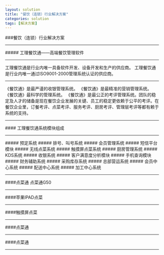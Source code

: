 ```yaml
---
layout: solution
title: "餐饮（连锁）行业解决方案"
categories: solution
tags: [解决方案]
---
```

###餐饮（连锁）行业解决方案
<hr/>
##### 工理餐饮通——高端餐饮管理软件
<hr/>
工理餐饮通是行业内唯一具备软件开发、设备开发和生产的供应商。
工理餐饮通是行业内唯一通过ISO9001-2000管理系统认证的供应商。
<hr/>
《餐饮通》是最严谨的收银管理系统。
《餐饮通》是最精准的营销管理系统。
《餐饮通》最科学的管理系统。
《餐饮通》是最公正的考评管理系统。团队的稳定及人才的储备是现在餐饮企业发展的关键、员工的稳定更依赖于公平的考评。在餐饮企业里，订餐考评、点菜考评、服务考评、厨房考评、管理层考评等都有赖于系统的支持。
<hr/>
#### 工理餐饮通系统模块组成
<hr/>
##### 预定系统
##### 排号、叫号系统
##### 会员管理系统
##### 短信平台模块
##### 无线点菜系统
##### 触摸屏点菜系统
##### 厨房管理系统
##### KDS系统
##### 收银系统
##### 客户满意度分析模块
##### 手机查询模块
##### 财务辅助系统
##### 采购库存系统
##### 总部营运系统
##### 会员中心系统
##### 配送中心系统
##### 加工中心系统
<hr/>
####点菜通
点菜通G50
<hr/>
####苹果IPAD点菜
<hr/>
####触摸屏点菜
<hr/>
####点菜通
<hr/>
####点菜通
<hr/>